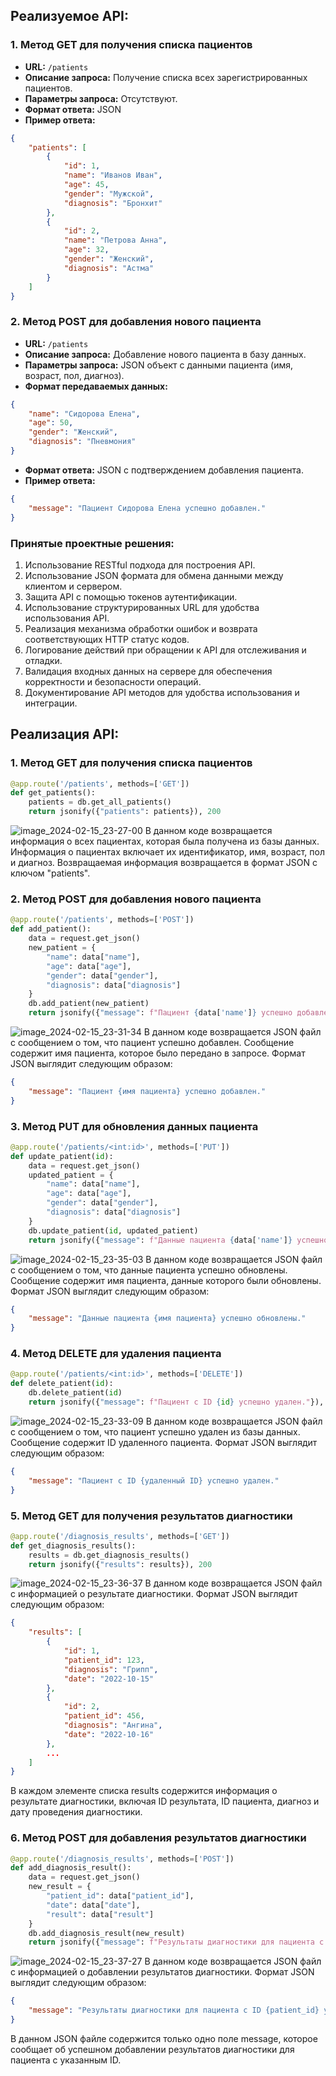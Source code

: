 ## Реализуемое API:

### 1. Метод GET для получения списка пациентов
- **URL:** `/patients`
- **Описание запроса:** Получение списка всех зарегистрированных пациентов.
- **Параметры запроса:** Отсутствуют.
- **Формат ответа:** JSON
- **Пример ответа:**
```json
{
    "patients": [
        {
            "id": 1,
            "name": "Иванов Иван",
            "age": 45,
            "gender": "Мужской",
            "diagnosis": "Бронхит"
        },
        {
            "id": 2,
            "name": "Петрова Анна",
            "age": 32,
            "gender": "Женский",
            "diagnosis": "Астма"
        }
    ]
}
```

### 2. Метод POST для добавления нового пациента
- **URL:** `/patients`
- **Описание запроса:** Добавление нового пациента в базу данных.
- **Параметры запроса:** JSON объект с данными пациента (имя, возраст, пол, диагноз).
- **Формат передаваемых данных:**
```json
{
    "name": "Сидорова Елена",
    "age": 50,
    "gender": "Женский",
    "diagnosis": "Пневмония"
}
```
- **Формат ответа:** JSON с подтверждением добавления пациента.
- **Пример ответа:**
```json
{
    "message": "Пациент Сидорова Елена успешно добавлен."
}
```
### Принятые проектные решения:

1. Использование RESTful подхода для построения API.
2. Использование JSON формата для обмена данными между клиентом и сервером.
3. Защита API с помощью токенов аутентификации.
4. Использование структурированных URL для удобства использования API.
5. Реализация механизма обработки ошибок и возврата соответствующих HTTP статус кодов.
6. Логирование действий при обращении к API для отслеживания и отладки.
7. Валидация входных данных на сервере для обеспечения корректности и безопасности операций.
8. Документирование API методов для удобства использования и интеграции.

## Реализация API:

### 1. Метод GET для получения списка пациентов
```python
@app.route('/patients', methods=['GET'])
def get_patients():
    patients = db.get_all_patients()
    return jsonify({"patients": patients}), 200
```
![image_2024-02-15_23-27-00](https://github.com/DenisShelby/paps_hse/assets/100212027/7fc9efe3-8af5-4877-9bbb-6d52a84862f9)
В данном коде возвращается информация о всех пациентах, которая была получена из базы данных. Информация о пациентах включает их идентификатор, имя, возраст, пол и диагноз. Возвращаемая информация возвращается в формат JSON с ключом "patients".
### 2. Метод POST для добавления нового пациента
```python
@app.route('/patients', methods=['POST'])
def add_patient():
    data = request.get_json()
    new_patient = {
        "name": data["name"],
        "age": data["age"],
        "gender": data["gender"],
        "diagnosis": data["diagnosis"]
    }
    db.add_patient(new_patient)
    return jsonify({"message": f"Пациент {data['name']} успешно добавлен."}), 201
```
![image_2024-02-15_23-31-34](https://github.com/DenisShelby/paps_hse/assets/100212027/2360c5d2-b6e8-4207-b306-cc05f3fb5097)
В данном коде возвращается JSON файл с сообщением о том, что пациент успешно добавлен. Сообщение содержит имя пациента, которое было передано в запросе. Формат JSON выглядит следующим образом:
```json
{
    "message": "Пациент {имя пациента} успешно добавлен."
}
```
### 3. Метод PUT для обновления данных пациента
```python
@app.route('/patients/<int:id>', methods=['PUT'])
def update_patient(id):
    data = request.get_json()
    updated_patient = {
        "name": data["name"],
        "age": data["age"],
        "gender": data["gender"],
        "diagnosis": data["diagnosis"]
    }
    db.update_patient(id, updated_patient)
    return jsonify({"message": f"Данные пациента {data['name']} успешно обновлены."}), 200
```
![image_2024-02-15_23-35-03](https://github.com/DenisShelby/paps_hse/assets/100212027/379e387b-ea62-43b9-a491-62cd31cadd46)
В данном коде возвращается JSON файл с сообщением о том, что данные пациента успешно обновлены. Сообщение содержит имя пациента, данные которого были обновлены. Формат JSON выглядит следующим образом:
```json
{
    "message": "Данные пациента {имя пациента} успешно обновлены."
}
```
### 4. Метод DELETE для удаления пациента
```python
@app.route('/patients/<int:id>', methods=['DELETE'])
def delete_patient(id):
    db.delete_patient(id)
    return jsonify({"message": f"Пациент с ID {id} успешно удален."}), 200
```
![image_2024-02-15_23-33-09](https://github.com/DenisShelby/paps_hse/assets/100212027/946fd00f-33a1-46ca-9fa0-5d9e85104f07)
В данном коде возвращается JSON файл с сообщением о том, что пациент успешно удален из базы данных. Сообщение содержит ID удаленного пациента. Формат JSON выглядит следующим образом:
```json
{
    "message": "Пациент с ID {удаленный ID} успешно удален."
}
```
### 5. Метод GET для получения результатов диагностики
```python
@app.route('/diagnosis_results', methods=['GET'])
def get_diagnosis_results():
    results = db.get_diagnosis_results()
    return jsonify({"results": results}), 200
```
![image_2024-02-15_23-36-37](https://github.com/DenisShelby/paps_hse/assets/100212027/a80521d3-ecb1-425a-88d1-2a6c61996530)
В данном коде возвращается JSON файл с информацией о результате диагностики. Формат JSON выглядит следующим образом:
```json
{
    "results": [
        {
            "id": 1,
            "patient_id": 123,
            "diagnosis": "Грипп",
            "date": "2022-10-15"
        },
        {
            "id": 2,
            "patient_id": 456,
            "diagnosis": "Ангина",
            "date": "2022-10-16"
        },
        ...
    ]
}
```
В каждом элементе списка results содержится информация о результате диагностики, включая ID результата, ID пациента, диагноз и дату проведения диагностики.
### 6. Метод POST для добавления результатов диагностики
```python
@app.route('/diagnosis_results', methods=['POST'])
def add_diagnosis_result():
    data = request.get_json()
    new_result = {
        "patient_id": data["patient_id"],
        "date": data["date"],
        "result": data["result"]
    }
    db.add_diagnosis_result(new_result)
    return jsonify({"message": f"Результаты диагностики для пациента с ID {data['patient_id']} успешно добавлены."}), 201
```
![image_2024-02-15_23-37-27](https://github.com/DenisShelby/paps_hse/assets/100212027/ec463986-507e-4ee5-bef4-240266c958e0)
В данном коде возвращается JSON файл с информацией о добавлении результатов диагностики. Формат JSON выглядит следующим образом:
```json
{
    "message": "Результаты диагностики для пациента с ID {patient_id} успешно добавлены."
}
```
В данном JSON файле содержится только одно поле message, которое сообщает об успешном добавлении результатов диагностики для пациента с указанным ID.

